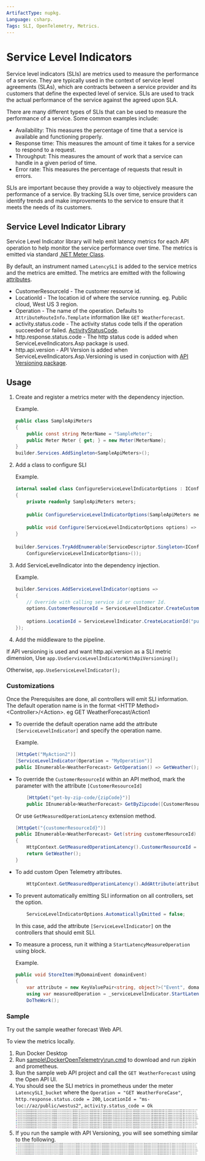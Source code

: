```yaml
---
ArtifactType: nupkg.
Language: csharp.
Tags: SLI, OpenTelemetry, Metrics.
---
```


# Service Level Indicators
Service level indicators (SLIs) are metrics used to measure the performance of a service.
They are typically used in the context of service level agreements (SLAs),
which are contracts between a service provider and its customers that define the expected level of service.
SLIs are used to track the actual performance of the service against the agreed upon SLA.

There are many different types of SLIs that can be used to measure the performance of a service. Some common examples include:

- Availability: This measures the percentage of time that a service is available and functioning properly.
- Response time: This measures the amount of time it takes for a service to respond to a request.
- Throughput: This measures the amount of work that a service can handle in a given period of time.
- Error rate: This measures the percentage of requests that result in errors.

SLIs are important because they provide a way to objectively measure the performance of a service.
By tracking SLIs over time, service providers can identify trends and make improvements to the service to ensure that it meets the needs of its customers.

## Service Level Indicator Library
Service Level Indicator library will help emit latency metrics for each API operation to help monitor the service performance over time.
The metrics is emitted via standard [.NET Meter Class](https://learn.microsoft.com/en-us/dotnet/api/system.diagnostics.metrics.meter?view=net-7.0).

By default, an instrument named `LatencySLI` is added to the service metrics and the metrics are emitted. The metrics are emitted with the following [attributes](https://opentelemetry.io/docs/specs/otel/common/#attribute).

* CustomerResourceId - The customer resource id.
* LocationId - The location id of where the service running. eg. Public cloud, West US 3 region.
* Operation - The name of the operation. Defaults to `AttributeRouteInfo.Template` information like `GET Weatherforecast`.
* activity.status.code - The activity status code tells if the operation succeeded or failed. [ActivityStatusCode](https://learn.microsoft.com/en-us/dotnet/api/system.diagnostics.activitystatuscode?view=net-7.0).
* http.response.status.code - The http status code is added when ServiceLevelIndicators.Asp package is used. 
* http.api.version - API Version is added when ServiceLevelIndicators.Asp.Versioning is used in conjuction with [API Versioning package](https://github.com/dotnet/aspnet-api-versioning).

## Usage


1. Create and register a metrics meter with the dependency injection.

   Example.

    ``` csharp
    public class SampleApiMeters
    {
        public const string MeterName = "SampleMeter";
        public Meter Meter { get; } = new Meter(MeterName);
    }
    builder.Services.AddSingleton<SampleApiMeters>();
    ```
    
2. Add a class to configure SLI

    Example.
    ```csharp
    internal sealed class ConfigureServiceLevelIndicatorOptions : IConfigureOptions<ServiceLevelIndicatorOptions>
    {
        private readonly SampleApiMeters meters;

        public ConfigureServiceLevelIndicatorOptions(SampleApiMeters meters) => this.meters = meters;

        public void Configure(ServiceLevelIndicatorOptions options) => options.Meter = meters.Meter;
    }

    builder.Services.TryAddEnumerable(ServiceDescriptor.Singleton<IConfigureOptions<ServiceLevelIndicatorOptions>,
        ConfigureServiceLevelIndicatorOptions>());
    ```

3. Add ServiceLevelIndicator into the dependency injection.

   Example.

    ``` csharp
    builder.Services.AddServiceLevelIndicator(options =>
    {
        // Override with calling service id or customer Id.
        options.CustomerResourceId = ServiceLevelIndicator.CreateCustomerResourceId(serviceId);
        
        options.LocationId = ServiceLevelIndicator.CreateLocationId("public", "westus2");
    });
    ```

4.  Add the middleware to the pipeline.
        
   If API versioning is used and want http.api.version as a SLI metric dimension, Use `app.UseServiceLevelIndicatorWithApiVersioning();`
   
   Otherwise, `app.UseServiceLevelIndicator();`
        

### Customizations

Once the Prerequisites are done, all controllers will emit SLI information.
The default operation name is in the format &lt;HTTP Method&gt; &lt;Controller&gt;/&lt;Action&gt;. 
eg GET WeatherForecast/Action1

* To override the default operation name add the attribute `[ServiceLevelIndicator]` and specify the operation name.

   Example.

    ``` csharp
    [HttpGet("MyAction2")]
    [ServiceLevelIndicator(Operation = "MyOperation")]
    public IEnumerable<WeatherForecast> GetOperation() => GetWeather();
    ```

* To override the `CustomerResourceId` within an API method, mark the parameter with the attribute `[CustomerResourceId]`
    ```csharp
        [HttpGet("get-by-zip-code/{zipCode}")]
        public IEnumerable<WeatherForecast> GetByZipcode([CustomerResourceId] string zipCode) => GetWeather();
    ```
 
    Or use `GetMeasuredOperationLatency` extension method.
        
    ``` csharp
    [HttpGet("{customerResourceId}")]
    public IEnumerable<WeatherForecast> Get(string customerResourceId)
    {
        HttpContext.GetMeasuredOperationLatency().CustomerResourceId = customerResourceId;
        return GetWeather();
    }
    ```

* To add custom Open Telemetry attributes.
    ``` csharp 
        HttpContext.GetMeasuredOperationLatency().AddAttribute(attribute, value);
    ```

* To prevent automatically emitting SLI information on all controllers, set the option.
    ``` csharp 
        ServiceLevelIndicatorOptions.AutomaticallyEmitted = false;
    ```
    In this case, add the attribute `[ServiceLevelIndicator]` on the controllers that should emit SLI.
    
* To measure a process, run it withing a `StartLatencyMeasureOperation` using block.

   Example.

    ``` csharp
   public void StoreItem(MyDomainEvent domainEvent)
    {
        var attribute = new KeyValuePair<string, object?>("Event", domainEvent.GetType().Name);
        using var measuredOperation = _serviceLevelIndicator.StartLatencyMeasureOperation("StoreItem", attribute);
        DoTheWork();
    ```

### Sample

Try out the sample weather forecast Web API.

To view the metrics locally.

1. Run Docker Desktop
2. Run [sample\DockerOpenTelemetry\run.cmd](sample\DockerOpenTelemetry\run.cmd) to download and run zipkin and prometheus.
3. Run the sample web API project and call the `GET WeatherForecast` using the Open API UI.
4. You should see the SLI metrics in prometheus under the meter `LatencySLI_bucket` where the `Operation = "GET WeatherForeCase"`, `http.response.status.code = 200`, `LocationId = "ms-loc://az/public/westus2"`, `activity.status_code = Ok`
![SLI](assets/prometheus.jpg)
5. If you run the sample with API Versioning, you will see something similar to the following.
![SLI](assets/versioned.jpg)